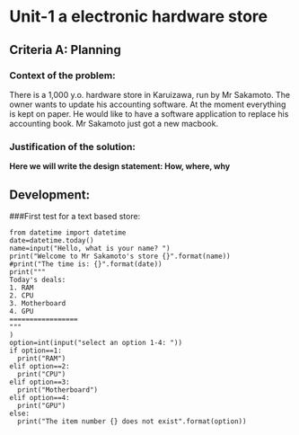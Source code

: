 # Unit-1 a electronic hardware store

## Criteria A: Planning

### Context of the problem:
There is a 1,000 y.o. hardware store in Karuizawa, run by Mr Sakamoto. The owner wants to update his accounting software. At the moment everything is kept on paper. He would like to have a software application to replace his accounting book. Mr Sakamoto just got a new macbook.

### Justification of the solution:
**Here we will write the design statement: How, where, why**

## Development:

###First test for a text based store:
```
from datetime import datetime
date=datetime.today()
name=input("Hello, what is your name? ")
print("Welcome to Mr Sakamoto's store {}".format(name))
#print("The time is: {}".format(date))
print("""
Today's deals:
1. RAM   
2. CPU
3. Motherboard
4. GPU
=================
"""
)
option=int(input("select an option 1-4: "))
if option==1:
  print("RAM")
elif option==2:
  print("CPU")
elif option==3:
  print("Motherboard")
elif option==4:
  print("GPU")
else:
  print("The item number {} does not exist".format(option))
  ```
